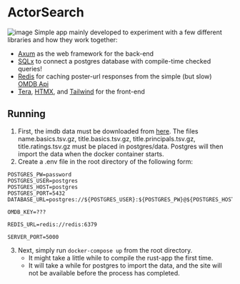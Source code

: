 # ActorSearch
![image](https://github.com/jepp3183/ActorSearch/assets/23053972/a253a536-da6e-4718-bb89-4fd277c90093)
Simple app mainly developed to experiment with a few different libraries and how they work together:
- [Axum](https://github.com/tokio-rs/axum) as the web framework for the back-end
- [SQLx](https://github.com/launchbadge/sqlx) to connect a postgres database with compile-time checked queries!
- [Redis](https://redis.io/) for caching poster-url responses from the simple (but slow) [OMDB Api](https://redis.io/)
- [Tera](https://github.com/Keats/tera), [HTMX](htmx.org), and [Tailwind](tailwindcss.com) for the front-end


## Running
1. First, the imdb data must be downloaded from [here](https://datasets.imdbws.com/). The files name.basics.tsv.gz, title.basics.tsv.gz, title.principals.tsv.gz, title.ratings.tsv.gz must be placed in postgres/data. Postgres will then import the data when the docker container starts.
2. Create a .env file in the root directory of the following form:
```
POSTGRES_PW=password
POSTGRES_USER=postgres
POSTGRES_HOST=postgres
POSTGRES_PORT=5432
DATABASE_URL=postgres://${POSTGRES_USER}:${POSTGRES_PW}@${POSTGRES_HOST}:${POSTGRES_PORT}/postgres

OMDB_KEY=???

REDIS_URL=redis://redis:6379

SERVER_PORT=5000
```
3. Next, simply run `docker-compose up` from the root directory.
   - It might take a little while to compile the rust-app the first time.
   - It will take a while for postgres to import the data, and the site will not be available before the process has completed.

